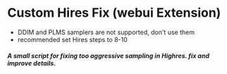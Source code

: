 # Custom Hires Fix (webui Extension)

- DDIM and PLMS samplers are not supported, don't use them
- recommended set Hires steps to 8-10

##### A small script for fixing too aggressive sampling in Highres. fix and improve details.
